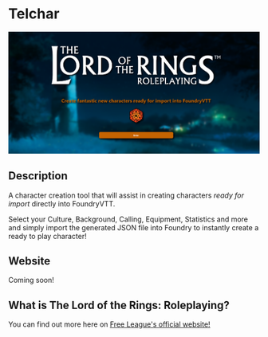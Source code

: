 # Telchar


![](https://raw.githubusercontent.com/EddieEldridge/telchar/master/src/assets/images/README.png)


## Description
A character creation tool that will assist in creating characters *ready for import* directly into FoundryVTT. 

Select your Culture, Background, Calling, Equipment, Statistics and more and simply import the generated JSON file into Foundry to instantly create a ready to play character!

## Website
Coming soon!

## What is The Lord of the Rings: Roleplaying?
You can find out more here on [Free League's official website!](https://freeleaguepublishing.com/games/the-lord-of-the-rings-roleplaying/)